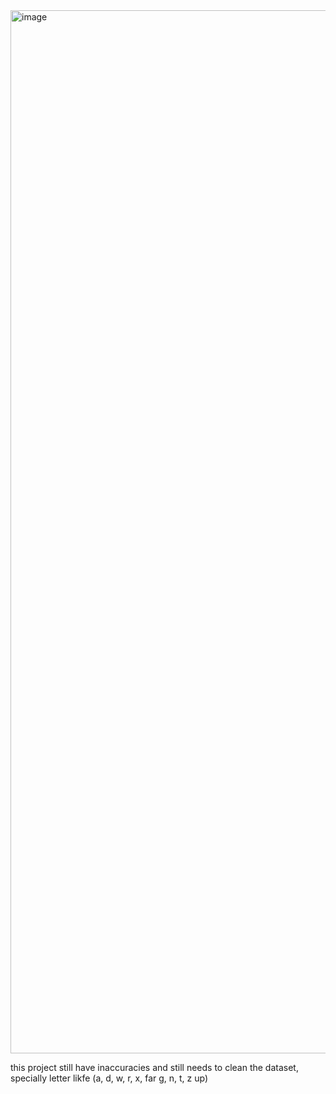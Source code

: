 <img width="2500" height="1669" alt="image" src="https://github.com/user-attachments/assets/53be37a1-526d-4306-8ea8-66843cc27683" />

<p>this project still have inaccuracies and still needs to clean the dataset, specially letter likfe (a, d, w, r, x, far g, n, t, z up) </p>
